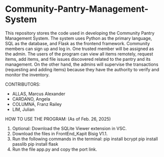 # Community-Pantry-Management-System

This repository stores the code used in developing the Community Pantry Management System. The system uses Python as the primary language, SQL as the database, and Flask as the frontend framework. Community members can sign up and log in. One trusted member will be assigned as the admin. The users of the program can view all items remotely, request items, add items, and file issues discovered related to the pantry and its management. On the other hand, the admins will supervise the transactions (requesting and adding items) because they have the authority to verify and monitor the inventory. 

CONTRIBUTORS:
- ALLAS, Marcus Alexander
- CARDANO, Angela
- COLUMNA, Franz Railey
- LIM, Julian 

HOW TO USE THE PROGRAM: (As of Feb. 26, 2025)
1. Optional: Download the SQLite Viewer extension in VSC.
2. Download the files in FrontEnd_Kapit Bisig V1.1. 
3. Run the following commands in the terminal:
   pip install bcrypt
   pip install passlib
   pip install flask 
5. Run the file app.py and copy the port link. 
